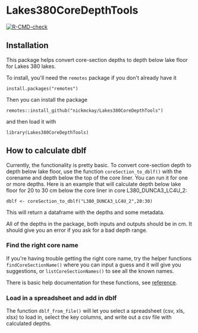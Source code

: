 # Lakes380CoreDepthTools

<!-- badges: start -->
[![R-CMD-check](https://github.com/nickmckay/Lakes380CoreDepthTools/workflows/R-CMD-check/badge.svg)](https://github.com/nickmckay/Lakes380CoreDepthTools/actions)
<!-- badges: end -->

## Installation

This package helps convert core-section depths to depth below lake floor for Lakes 380 lakes. 

To install, you'll need the `remotes` package if you don't already have it

`install.packages("remotes")`

Then you can install the package

`remotes::install_github("nickmckay/Lakes380CoreDepthTools")`

and then load it with

`library(Lakes380CoreDepthTools)`


## How to calculate dblf

Currently, the functionality is pretty basic. To convert core-section depth to depth below lake floor, use the function `coreSection_to_dblf()` with the corename and depth below the top of the core liner. You can run it for one or more depths. Here is an example that will calculate depth below lake floor for 20 to 30 cm below the core liner in core L380_DUNCA3_LC4U_2:


`dblf <- coreSection_to_dblf("L380_DUNCA3_LC4U_2",20:30)`

This will return a dataframe with the depths and some metadata.

All of the depths in the package, both inputs and outputs should be in cm. It should give you an error if you ask for a bad depth range. 

### Find the right core name
If you're having trouble getting the right core name, try the helper functions `findCoreSectionName()` where you can input a guess and it will give you suggestions, or `listCoreSectionNames()` to see all the known names. 

There is basic help documentation for these functions, see [reference](https://nickmckay.github.io/Lakes380CoreDepthTools/reference/index.html). 

### Load in a spreadsheet and add in dblf

The function `dblf_from_file()` will let you select a spreadsheet (csv, xls, xlsx) to load in, select the key columns, and write out a csv file with calculated depths. 



